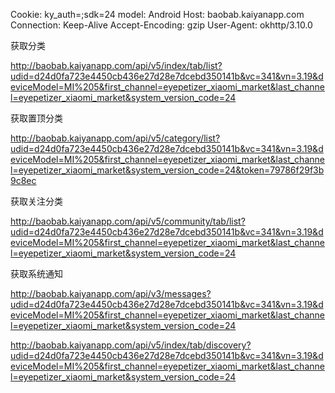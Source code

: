 Cookie: ky_auth=;sdk=24
model: Android
Host: baobab.kaiyanapp.com
Connection: Keep-Alive
Accept-Encoding: gzip
User-Agent: okhttp/3.10.0

获取分类

http://baobab.kaiyanapp.com/api/v5/index/tab/list?udid=d24d0fa723e4450cb436e27d28e7dcebd350141b&vc=341&vn=3.19&deviceModel=MI%205&first_channel=eyepetizer_xiaomi_market&last_channel=eyepetizer_xiaomi_market&system_version_code=24



获取置顶分类

http://baobab.kaiyanapp.com/api/v5/category/list?udid=d24d0fa723e4450cb436e27d28e7dcebd350141b&vc=341&vn=3.19&deviceModel=MI%205&first_channel=eyepetizer_xiaomi_market&last_channel=eyepetizer_xiaomi_market&system_version_code=24&token=79786f29f3b9c8ec



获取关注分类

http://baobab.kaiyanapp.com/api/v5/community/tab/list?udid=d24d0fa723e4450cb436e27d28e7dcebd350141b&vc=341&vn=3.19&deviceModel=MI%205&first_channel=eyepetizer_xiaomi_market&last_channel=eyepetizer_xiaomi_market&system_version_code=24



获取系统通知

http://baobab.kaiyanapp.com/api/v3/messages?udid=d24d0fa723e4450cb436e27d28e7dcebd350141b&vc=341&vn=3.19&deviceModel=MI%205&first_channel=eyepetizer_xiaomi_market&last_channel=eyepetizer_xiaomi_market&system_version_code=24



http://baobab.kaiyanapp.com/api/v5/index/tab/discovery?udid=d24d0fa723e4450cb436e27d28e7dcebd350141b&vc=341&vn=3.19&deviceModel=MI%205&first_channel=eyepetizer_xiaomi_market&last_channel=eyepetizer_xiaomi_market&system_version_code=24